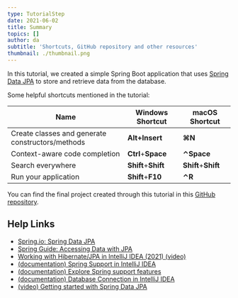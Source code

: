 ```yaml
---
type: TutorialStep
date: 2021-06-02
title: Summary
topics: []
author: da
subtitle: 'Shortcuts, GitHub repository and other resources'
thumbnail: ./thumbnail.png
---
```


In this tutorial, we created a simple Spring Boot application that uses [Spring Data JPA](https://spring.io/projects/spring-data-jpa) to store and retrieve data from the database. 

Some helpful shortcuts mentioned in the tutorial:

| Name      | Windows Shortcut | macOS Shortcut      |
| ----------- | ----------- |---------------------|
|Create classes and generate constructors/methods|**Alt+Insert**| **⌘N**              |
|Context-aware code completion|**Ctrl**+**Space**| **⌃Space**          |
|Search everywhere|**Shift**+**Shift**| **Shift**+**Shift** |
|Run your application|**Shift**+**F10** | **⌃R**              |

You can find the final project created through this tutorial in this [GitHub repository](https://github.com/daliasheasha/SpringDataJPA). 

## Help Links
- [Spring.io: Spring Data JPA](https://spring.io/projects/spring-data-jpa)
- [Spring Guide: Accessing Data with JPA](https://spring.io/guides/gs/accessing-data-jpa/)
- [Working with Hibernate/JPA in IntelliJ IDEA (2021) (video)](https://youtu.be/QJddHc41xrM)
- [(documentation) Spring Support in IntelliJ IDEA](https://www.jetbrains.com/help/idea/spring-support.html)
- [(documentation) Explore Spring support features](https://www.jetbrains.com/help/idea/spring-support-tutorial.html)
- [(documentation) Database Connection in IntelliJ IDEA](https://www.jetbrains.com/help/idea/connecting-to-a-database.html)
- [(video) Getting started with Spring Data JPA](https://www.youtube.com/watch?v=wuX2ESOy-Ts)
